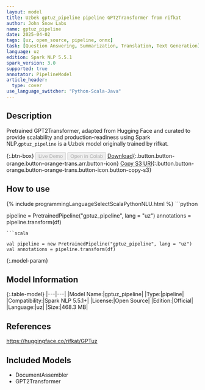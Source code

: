 ```yaml
---
layout: model
title: Uzbek gptuz_pipeline pipeline GPT2Transformer from rifkat
author: John Snow Labs
name: gptuz_pipeline
date: 2025-04-02
tags: [uz, open_source, pipeline, onnx]
task: [Question Answering, Summarization, Translation, Text Generation]
language: uz
edition: Spark NLP 5.5.1
spark_version: 3.0
supported: true
annotator: PipelineModel
article_header:
  type: cover
use_language_switcher: "Python-Scala-Java"
---
```


## Description

Pretrained GPT2Transformer, adapted from Hugging Face and curated to provide scalability and production-readiness using Spark NLP.`gptuz_pipeline` is a Uzbek model originally trained by rifkat.

{:.btn-box}
<button class="button button-orange" disabled>Live Demo</button>
<button class="button button-orange" disabled>Open in Colab</button>
[Download](https://s3.amazonaws.com/auxdata.johnsnowlabs.com/public/models/gptuz_pipeline_uz_5.5.1_3.0_1743621481403.zip){:.button.button-orange.button-orange-trans.arr.button-icon}
[Copy S3 URI](s3://auxdata.johnsnowlabs.com/public/models/gptuz_pipeline_uz_5.5.1_3.0_1743621481403.zip){:.button.button-orange.button-orange-trans.button-icon.button-copy-s3}

## How to use



<div class="tabs-box" markdown="1">
{% include programmingLanguageSelectScalaPythonNLU.html %}
```python

pipeline = PretrainedPipeline("gptuz_pipeline", lang = "uz")
annotations =  pipeline.transform(df)   

```
```scala

val pipeline = new PretrainedPipeline("gptuz_pipeline", lang = "uz")
val annotations = pipeline.transform(df)

```
</div>

{:.model-param}
## Model Information

{:.table-model}
|---|---|
|Model Name:|gptuz_pipeline|
|Type:|pipeline|
|Compatibility:|Spark NLP 5.5.1+|
|License:|Open Source|
|Edition:|Official|
|Language:|uz|
|Size:|468.3 MB|

## References

https://huggingface.co/rifkat/GPTuz

## Included Models

- DocumentAssembler
- GPT2Transformer